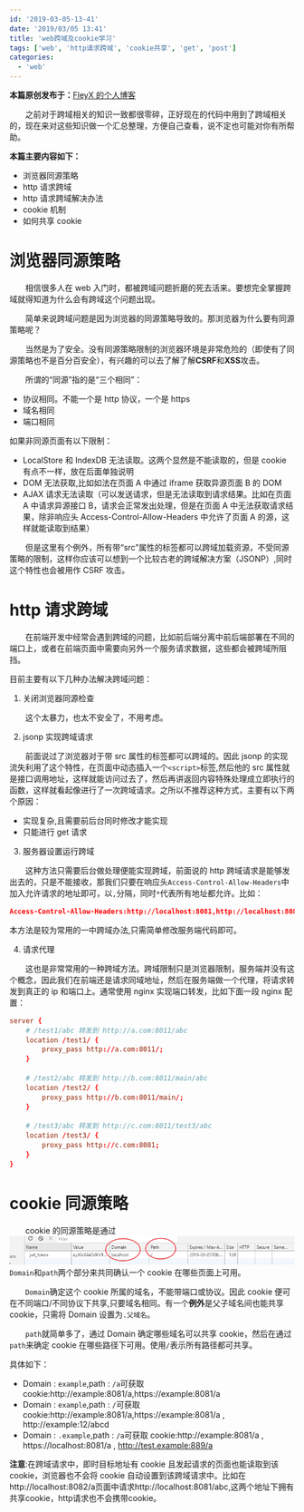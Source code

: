 ```yaml
---
id: '2019-03-05-13-41'
date: '2019/03/05 13:41'
title: 'web跨域及cookie学习'
tags: ['web', 'http请求跨域', 'cookie共享', 'get', 'post']
categories:
  - 'web'
---
```


**本篇原创发布于：**[FleyX 的个人博客](http://tapme.top/blog/detail/2019-03-05-13-41)

&emsp;&emsp;之前对于跨域相关的知识一致都很零碎，正好现在的代码中用到了跨域相关的，现在来对这些知识做一个汇总整理，方便自己查看，说不定也可能对你有所帮助。

**本篇主要内容如下：**

- 浏览器同源策略
- http 请求跨域
- http 请求跨域解决办法
- cookie 机制
- 如何共享 cookie

# 浏览器同源策略

&emsp;&emsp;相信很多人在 web 入门时，都被跨域问题折磨的死去活来。要想完全掌握跨域就得知道为什么会有跨域这个问题出现。

&emsp;&emsp;简单来说跨域问题是因为浏览器的同源策略导致的。那浏览器为什么要有同源策略呢？

&emsp;&emsp;当然是为了安全。没有同源策略限制的浏览器环境是非常危险的（即使有了同源策略也不是百分百安全），有兴趣的可以去了解了解**CSRF**和**XSS**攻击。

&emsp;&emsp;所谓的“同源”指的是“三个相同”：

- 协议相同。不能一个是 http 协议，一个是 https
- 域名相同
- 端口相同

<!-- more -->

如果非同源页面有以下限制：

- LocalStore 和 IndexDB 无法读取。这两个显然是不能读取的，但是 cookie 有点不一样，放在后面单独说明
- DOM 无法获取,比如如法在页面 A 中通过 iframe 获取异源页面 B 的 DOM
- AJAX 请求无法读取（可以发送请求，但是无法读取到请求结果。比如在页面 A 中请求异源接口 B，请求会正常发出处理，但是在页面 A 中无法获取请求结果，除非响应头 Access-Control-Allow-Headers 中允许了页面 A 的源，这样就能读取到结果）

&emsp;&emsp;但是这里有个例外，所有带“src”属性的标签都可以跨域加载资源，不受同源策略的限制，这样你应该可以想到一个比较古老的跨域解决方案（JSONP）,同时这个特性也会被用作 CSRF 攻击。

# http 请求跨域

&emsp;&emsp;在前端开发中经常会遇到跨域的问题，比如前后端分离中前后端部署在不同的端口上，或者在前端页面中需要向另外一个服务请求数据，这些都会被跨域所阻挡。

目前主要有以下几种办法解决跨域问题：

1. 关闭浏览器同源检查

&emsp;&emsp;这个太暴力，也太不安全了，不用考虑。

2. jsonp 实现跨域请求

&emsp;&emsp;前面说过了浏览器对于带 src 属性的标签都可以跨域的。因此 jsonp 的实现流失利用了这个特性，在页面中动态插入一个`<script>`标签,然后他的 src 属性就是接口调用地址，这样就能访问过去了，然后再讲返回内容特殊处理成立即执行的函数，这样就看起像进行了一次跨域请求。之所以不推荐这种方式，主要有以下两个原因：

- 实现复杂,且需要前后台同时修改才能实现
- 只能进行 get 请求

3. 服务器设置运行跨域

&emsp;&emsp;这种方法只需要后台做处理便能实现跨域，前面说的 http 跨域请求是能够发出去的，只是不能接收，那我们只要在响应头`Access-Control-Allow-Headers`中加入允许请求的地址即可，以`,`分隔，同时`*`代表所有地址都允许。比如：

```json
Access-Control-Allow-Headers:http://localhost:8081,http://localhost:8082
```

本方法是较为常用的一中跨域办法,只需简单修改服务端代码即可。

4. 请求代理

&emsp;&emsp;这也是非常常用的一种跨域方法。跨域限制只是浏览器限制，服务端并没有这个概念，因此我们在前端还是请求同域地址，然后在服务端做一个代理，将请求转发到真正的 ip 和端口上。通常使用 nginx 实现端口转发，比如下面一段 nginx 配置：

```conf
server {
    # /test1/abc 转发到 http://a.com:8011/abc
    location /test1/ {
        proxy_pass http://a.com:8011/;
    }

    # /test2/abc 转发到 http://b.com:8011/main/abc
    location /test2/ {
        proxy_pass http://b.com:8011/main/;
    }

    # /test3/abc 转发到 http://c.com:8011/test3/abc
    location /test3/ {
        proxy_pass http://c.com:8081;
    }
}
```

# cookie 同源策略

&emsp;&emsp;cookie 的同源策略是通过
![](https://raw.githubusercontent.com/FleyX/files/master/blogImg/20190305160515.png)
`Domain`和`path`两个部分来共同确认一个 cookie 在哪些页面上可用。

&emsp;&emsp;`Domain`确定这个 cookie 所属的域名，不能带端口或协议。因此 cookie 便可在不同端口/不同协议下共享,只要域名相同。有一个**例外**是父子域名间也能共享 cookie，只需将 Domain 设置为`.父域名`。

&emsp;&emsp;`path`就简单多了，通过 Domain 确定哪些域名可以共享 cookie，然后在通过`path`来确定 cookie 在哪些路径下可用。使用`/`表示所有路径都可共享。

具体如下：

- Domain : `example`,path : `/a`可获取 cookie:http://example:8081/a,https://example:8081/a
- Domain : `example`,path : `/`可获取 cookie:http://example:8081/a,https://example:8081/a , http://example:12/abcd
- Domain : `.example`,path : `/a`可获取 cookie:http://example:8081/a , https://localhost:8081/a , http://test.example:889/a

**注意**:在跨域请求中，即时目标地址有 cookie 且发起请求的页面也能读取到该 cookie，浏览器也不会将 cookie 自动设置到该跨域请求中。比如在http://localhost:8082/a页面中请求http://localhost:8081/abc,这两个地址下拥有共享cookie，http请求也不会携带cookie。
